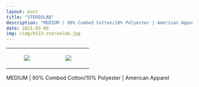 ```yaml
---
layout: post
title: "STEREOLAB"
description: "MEDIUM | 90% Combed Cotton/10% Polyester | American Apparel"
date: 2021-03-08
img: /img/0113-stereolab.jpg
---
```




<table style="width:100%;"><tr><td style="vertical-align:top;">
      <figure class="tmblr-full" data-orig-height="2048" data-orig-width="1365" data-orig-src="https://concertshirts.netlify.app/shirts/0113/0113-01.jpg"><img src="https://64.media.tumblr.com/a7ab6db05e4ed687dcb590e7e9d531b1/69096e4d008779c5-54/s540x810/ec0d9d68c2d1ea25a75075ab182b49247694a0aa.jpg" data-orig-height="2048" data-orig-width="1365" data-orig-src="https://concertshirts.netlify.app/shirts/0113/0113-01.jpg"/></figure></td>
    <td style="vertical-align:top;">
      <figure class="tmblr-full" data-orig-height="2048" data-orig-width="1365" data-orig-src="https://concertshirts.netlify.app/shirts/0113/0113-02.jpg"><img src="https://64.media.tumblr.com/faa056724a1fe6be2d729156a4ab00a8/69096e4d008779c5-57/s540x810/7694b2873bdb672d4d33e37159d86393b7f77449.jpg" data-orig-height="2048" data-orig-width="1365" data-orig-src="https://concertshirts.netlify.app/shirts/0113/0113-02.jpg"/></figure></td>
  </tr></table><p>
  MEDIUM | 90% Combed Cotton/10% Polyester | American Apparel
</p>
